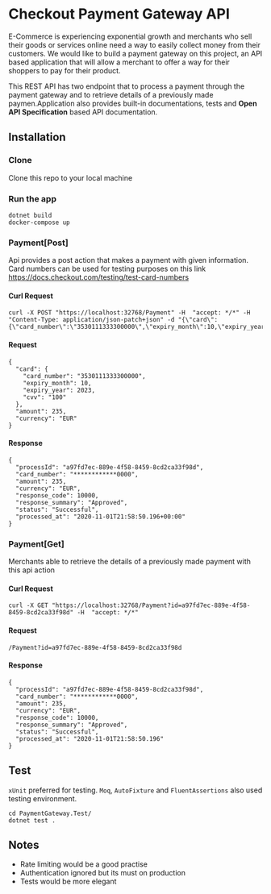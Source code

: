 # Checkout Payment Gateway API

E-Commerce is experiencing exponential growth and merchants who sell their goods or services online need a way to easily collect money from their customers.
We would like to build a payment gateway on this project, an API based application that will allow a merchant to offer a way for their shoppers to pay for their product.

This REST API has two endpoint that to process a payment through the payment gateway and to retrieve details of a previously made paymen.Application also provides built-in documentations, tests and **Open API Specification** based API documentation.

## Installation

### Clone

Clone this repo to your local machine
### Run the app

    dotnet build
    docker-compose up

### Payment[Post]
Api provides a post action that makes a payment with given information. Card numbers can be used for testing purposes on this link https://docs.checkout.com/testing/test-card-numbers

#### Curl Request

    curl -X POST "https://localhost:32768/Payment" -H  "accept: */*" -H  "Content-Type: application/json-patch+json" -d "{\"card\":{\"card_number\":\"3530111333300000\",\"expiry_month\":10,\"expiry_year\":2023,\"cvv\":\"100\"},\"amount\":235,\"currency\":\"EUR\"}"

#### Request

    {
      "card": {
        "card_number": "3530111333300000",
        "expiry_month": 10,
        "expiry_year": 2023,
        "cvv": "100"
      },
      "amount": 235,
      "currency": "EUR"
    }

#### Response

    {
      "processId": "a97fd7ec-889e-4f58-8459-8cd2ca33f98d",
      "card_number": "************0000",
      "amount": 235,
      "currency": "EUR",
      "response_code": 10000,
      "response_summary": "Approved",
      "status": "Successful",
      "processed_at": "2020-11-01T21:58:50.196+00:00"
    }
    
### Payment[Get]
Merchants able to retrieve the details of a previously made payment with this api action

#### Curl Request

    curl -X GET "https://localhost:32768/Payment?id=a97fd7ec-889e-4f58-8459-8cd2ca33f98d" -H  "accept: */*"

#### Request

    /Payment?id=a97fd7ec-889e-4f58-8459-8cd2ca33f98d

#### Response

    {
      "processId": "a97fd7ec-889e-4f58-8459-8cd2ca33f98d",
      "card_number": "************0000",
      "amount": 235,
      "currency": "EUR",
      "response_code": 10000,
      "response_summary": "Approved",
      "status": "Successful",
      "processed_at": "2020-11-01T21:58:50.196"
    }

## Test
`xUnit` preferred for testing. `Moq`, `AutoFixture` and `FluentAssertions` also used testing environment. 

    cd PaymentGateway.Test/
    dotnet test .
      
## Notes

- Rate limiting would be a good practise
- Authentication ignored but its must on production
- Tests would be more elegant